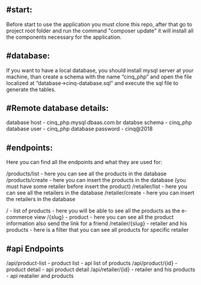 <h2>#start:</h2>

Before start to use the application you must clone this repo, after that go to project root folder and run the command "composer update" it will install all the components necessary for the application.

<h2>#database:</h2>

If you want to have a local database, you should install mysql server at your machine, than create a schema with the name “cinq_php” and open the file localized at “database->cinq-database.sql” and execute the sql file to generate the tables.

<h2>#Remote database details:</h2>

database host - cinq_php.mysql.dbaas.com.br
databse schema - cinq_php
database user - cinq_php
database password - cinq@2018

<h2>#endpoints:</h2>

Here you can find all the endpoints and what they are used for:

/products/list - here you can see all the products in the database
/products/create - here you can insert the products in the database (you must have some retailer before insert the product)
/retailer/list - here you can see all the retailers in the database
/retailer/create - here you can insert the retailers in the database

/ - list of products - here you will be able to see all the products as the e-commerce view
/{slug} - product - here you can see all the product information also send the link for a friend
/retailer/{slug} - retailer and his products - here is a filter that you can see all products for specific retailer

<h2>#api Endpoints</h2>

/api/product-list - product list - api list of products
/api/product/{id} - product detail - api product detail
/api/retailer/{id} - retailer and his products - api reatailer and products














